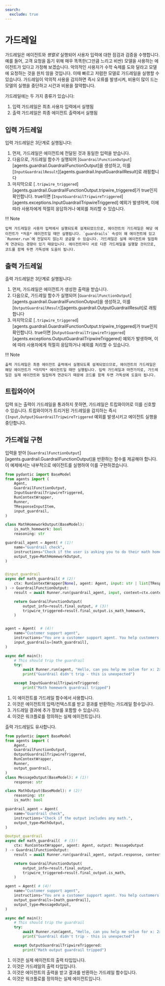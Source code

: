 ```yaml
---
search:
  exclude: true
---
```

# 가드레일

가드레일은 에이전트와 _병렬로_ 실행되어 사용자 입력에 대한 점검과 검증을 수행합니다. 예를 들어, 고객 요청을 돕기 위해 매우 똑똑한(그만큼 느리고 비싼) 모델을 사용하는 에이전트가 있다고 가정해 보겠습니다. 악의적인 사용자가 수학 숙제를 도와 달라고 모델에 요청하는 것을 원치 않을 것입니다. 이때 빠르고 저렴한 모델로 가드레일을 실행할 수 있습니다. 가드레일이 악의적 사용을 감지하면 즉시 오류를 발생시켜, 비용이 많이 드는 모델의 실행을 중단하고 시간과 비용을 절약합니다.

가드레일에는 두 가지 종류가 있습니다:

1. 입력 가드레일은 최초 사용자 입력에서 실행됨
2. 출력 가드레일은 최종 에이전트 출력에서 실행됨

## 입력 가드레일

입력 가드레일은 3단계로 실행됩니다:

1. 먼저, 가드레일은 에이전트에 전달된 것과 동일한 입력을 받습니다.
2. 다음으로, 가드레일 함수가 실행되어 [`GuardrailFunctionOutput`][agents.guardrail.GuardrailFunctionOutput]을 생성하고, 이를 [`InputGuardrailResult`][agents.guardrail.InputGuardrailResult]로 래핑합니다
3. 마지막으로 [`.tripwire_triggered`][agents.guardrail.GuardrailFunctionOutput.tripwire_triggered]가 true인지 확인합니다. true이면 [`InputGuardrailTripwireTriggered`][agents.exceptions.InputGuardrailTripwireTriggered] 예외가 발생하며, 이에 따라 사용자에게 적절히 응답하거나 예외를 처리할 수 있습니다.

!!! Note

    입력 가드레일은 사용자 입력에서 실행되도록 설계되었으므로, 에이전트의 가드레일은 해당 에이전트가 *처음* 에이전트일 때만 실행됩니다. `guardrails` 속성이 왜 에이전트에 있고 `Runner.run`에 전달되지 않는지 궁금할 수 있습니다. 가드레일은 실제 에이전트와 밀접하게 연관되는 경향이 있기 때문입니다. 에이전트마다 서로 다른 가드레일을 실행할 것이므로, 코드를 함께 두면 가독성에 도움이 됩니다.

## 출력 가드레일

출력 가드레일은 3단계로 실행됩니다:

1. 먼저, 가드레일은 에이전트가 생성한 출력을 받습니다.
2. 다음으로, 가드레일 함수가 실행되어 [`GuardrailFunctionOutput`][agents.guardrail.GuardrailFunctionOutput]을 생성하고, 이를 [`OutputGuardrailResult`][agents.guardrail.OutputGuardrailResult]로 래핑합니다
3. 마지막으로 [`.tripwire_triggered`][agents.guardrail.GuardrailFunctionOutput.tripwire_triggered]가 true인지 확인합니다. true이면 [`OutputGuardrailTripwireTriggered`][agents.exceptions.OutputGuardrailTripwireTriggered] 예외가 발생하며, 이에 따라 사용자에게 적절히 응답하거나 예외를 처리할 수 있습니다.

!!! Note

    출력 가드레일은 최종 에이전트 출력에서 실행되도록 설계되었으므로, 에이전트의 가드레일은 해당 에이전트가 *마지막* 에이전트일 때만 실행됩니다. 입력 가드레일과 마찬가지로, 가드레일은 실제 에이전트와 밀접하게 연관되기 때문에 코드를 함께 두면 가독성에 도움이 됩니다.

## 트립와이어

입력 또는 출력이 가드레일을 통과하지 못하면, 가드레일은 트립와이어로 이를 신호할 수 있습니다. 트립와이어가 트리거된 가드레일을 감지하는 즉시 `{Input,Output}GuardrailTripwireTriggered` 예외를 발생시키고 에이전트 실행을 중단합니다.

## 가드레일 구현

입력을 받아 [`GuardrailFunctionOutput`][agents.guardrail.GuardrailFunctionOutput]을 반환하는 함수를 제공해야 합니다. 이 예제에서는 내부적으로 에이전트를 실행하여 이를 구현하겠습니다.

```python
from pydantic import BaseModel
from agents import (
    Agent,
    GuardrailFunctionOutput,
    InputGuardrailTripwireTriggered,
    RunContextWrapper,
    Runner,
    TResponseInputItem,
    input_guardrail,
)

class MathHomeworkOutput(BaseModel):
    is_math_homework: bool
    reasoning: str

guardrail_agent = Agent( # (1)!
    name="Guardrail check",
    instructions="Check if the user is asking you to do their math homework.",
    output_type=MathHomeworkOutput,
)


@input_guardrail
async def math_guardrail( # (2)!
    ctx: RunContextWrapper[None], agent: Agent, input: str | list[TResponseInputItem]
) -> GuardrailFunctionOutput:
    result = await Runner.run(guardrail_agent, input, context=ctx.context)

    return GuardrailFunctionOutput(
        output_info=result.final_output, # (3)!
        tripwire_triggered=result.final_output.is_math_homework,
    )


agent = Agent(  # (4)!
    name="Customer support agent",
    instructions="You are a customer support agent. You help customers with their questions.",
    input_guardrails=[math_guardrail],
)

async def main():
    # This should trip the guardrail
    try:
        await Runner.run(agent, "Hello, can you help me solve for x: 2x + 3 = 11?")
        print("Guardrail didn't trip - this is unexpected")

    except InputGuardrailTripwireTriggered:
        print("Math homework guardrail tripped")
```

1. 이 에이전트를 가드레일 함수에서 사용합니다.
2. 이것은 에이전트의 입력/컨텍스트를 받고 결과를 반환하는 가드레일 함수입니다.
3. 가드레일 결과에 추가 정보를 포함할 수 있습니다.
4. 이것은 워크플로를 정의하는 실제 에이전트입니다.

출력 가드레일도 유사합니다.

```python
from pydantic import BaseModel
from agents import (
    Agent,
    GuardrailFunctionOutput,
    OutputGuardrailTripwireTriggered,
    RunContextWrapper,
    Runner,
    output_guardrail,
)
class MessageOutput(BaseModel): # (1)!
    response: str

class MathOutput(BaseModel): # (2)!
    reasoning: str
    is_math: bool

guardrail_agent = Agent(
    name="Guardrail check",
    instructions="Check if the output includes any math.",
    output_type=MathOutput,
)

@output_guardrail
async def math_guardrail(  # (3)!
    ctx: RunContextWrapper, agent: Agent, output: MessageOutput
) -> GuardrailFunctionOutput:
    result = await Runner.run(guardrail_agent, output.response, context=ctx.context)

    return GuardrailFunctionOutput(
        output_info=result.final_output,
        tripwire_triggered=result.final_output.is_math,
    )

agent = Agent( # (4)!
    name="Customer support agent",
    instructions="You are a customer support agent. You help customers with their questions.",
    output_guardrails=[math_guardrail],
    output_type=MessageOutput,
)

async def main():
    # This should trip the guardrail
    try:
        await Runner.run(agent, "Hello, can you help me solve for x: 2x + 3 = 11?")
        print("Guardrail didn't trip - this is unexpected")

    except OutputGuardrailTripwireTriggered:
        print("Math output guardrail tripped")
```

1. 이것은 실제 에이전트의 출력 타입입니다.
2. 이것은 가드레일의 출력 타입입니다.
3. 이것은 에이전트의 출력을 받고 결과를 반환하는 가드레일 함수입니다.
4. 이것은 워크플로를 정의하는 실제 에이전트입니다.